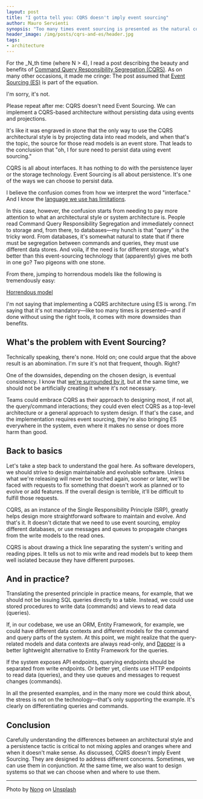 ```yaml
---
layout: post
title: "I gotta tell you: CQRS doesn't imply event sourcing"
author: Mauro Servienti
synopsis: "Too many times event sourcing is presented as the natural companion to CQRS. That's not the case, CQRS doesn't dictate using event sourcing. Let's see why."
header_image: /img/posts/cqrs-and-es/header.jpg
tags:
- architecture
---
```


For the _N_th time (where N > 4), I read a post describing the beauty and benefits of [Command Query Responsibility Segregation (CQRS)](https://en.wikipedia.org/wiki/Command_Query_Responsibility_Segregation). As on many other occasions, it made me cringe: The post assumed that [Event Sourcing (ES)](https://en.wikipedia.org/wiki/Domain-driven_design#Event_sourcing) is part of the equation.

I'm sorry, it's not.

Please repeat after me: CQRS doesn't need Event Sourcing. We can implement a CQRS-based architecture without persisting data using events and projections.

It's like it was engraved in stone that the only way to use the CQRS architectural style is by projecting data into read models, and when that's the topic, the source for those read models is an event store. That leads to the conclusion that "oh, I for sure need to persist data using event sourcing."

CQRS is all about interfaces. It has nothing to do with the persistence layer or the storage technology. Event Sourcing is all about persistence. It's one of the ways we can choose to persist data.

I believe the confusion comes from how we interpret the word "interface." And I know the [language we use has limitations](https://milestone.topics.it/2021/09/15/linguistic-limitation.html).

In this case, however, the confusion starts from needing to pay more attention to what an architectural style or system architecture is. People read Command Query Responsibility Segregation and immediately connect to storage and, from there, to databases—my hunch is that "query" is the tricky word. From databases, it's somewhat natural to state that if there must be segregation between commands and queries, they must use different data stores. And voila, if the need is for different storage, what's better than this event-sourcing technology that (apparently) gives me both in one go? Two pigeons with one stone.

From there, jumping to horrendous models like the following is tremendously easy:

[Horrendous model](https://i.stack.imgur.com/eKU6r.png)

I'm not saying that implementing a CQRS architecture using ES is wrong. I'm saying that it's not mandatory—like too many times is presented—and if done without using the right tools, it comes with more downsides than benefits.

## What's the problem with Event Sourcing?

Technically speaking, there's none. Hold on; one could argue that the above result is an abomination. I'm sure it's not that frequent, though. Right?

One of the downsides, depending on the chosen design, is eventual consistency. I know that [we're surrounded by it](https://milestone.topics.it/2023/09/08/fuss-about-eventual-consistency.html), but at the same time, we should not be artificially creating it where it's not necessary.

Teams could embrace CQRS as their approach to designing most, if not all, the query/command interactions; they could even elect CQRS as a top-level architecture or a general approach to system design. If that's the case, and the implementation requires event sourcing, they're also bringing ES everywhere in the system, even where it makes no sense or does more harm than good.

## Back to basics

Let's take a step back to understand the goal here. As software developers, we should strive to design maintainable and evolvable software. Unless what we're releasing will never be touched again, sooner or later, we'll be faced with requests to fix something that doesn't work as planned or to evolve or add features. If the overall design is terrible, it'll be difficult to fulfill those requests.

CQRS, as an instance of the Single Responsibility Principle (SRP), greatly helps design more straightforward software to maintain and evolve. And that's it. It doesn't dictate that we need to use event sourcing, employ different databases, or use messages and queues to propagate changes from the write models to the read ones.

CQRS is about drawing a thick line separating the system's writing and reading pipes. It tells us not to mix write and read models but to keep them well isolated because they have different purposes.

## And in practice?

Translating the presented principle in practice means, for example, that we should not be issuing SQL queries directly to a table. Instead, we could use stored procedures to write data (commands) and views to read data (queries).

If, in our codebase, we use an ORM, Entity Framework, for example, we could have different data contexts and different models for the command and query parts of the system. At this point, we might realize that the query-related models and data contexts are always read-only, and [Dapper](https://github.com/DapperLib/Dapper) is a better lightweight alternative to Entity Framework for the queries.

If the system exposes API endpoints, querying endpoints should be separated from write endpoints. Or better yet, clients use HTTP endpoints to read data (queries), and they use queues and messages to request changes (commands).

In all the presented examples, and in the many more we could think about, the stress is not on the technology—that's only supporting the example. It's clearly on differentiating queries and commands.

## Conclusion

Carefully understanding the differences between an architectural style and a persistence tactic is critical to not mixing apples and oranges where and when it doesn't make sense. As discussed, CQRS doesn't imply Event Sourcing. They are designed to address different concerns. Sometimes, we can use them in conjunction. At the same time, we also want to design systems so that we can choose when and where to use them.

---

Photo by <a href="https://unsplash.com/@californong?utm_content=creditCopyText&utm_medium=referral&utm_source=unsplash">Nong</a> on <a href="https://unsplash.com/photos/woman-in-blue-and-white-dress-holding-red-balloon-PbspBt8DOyY?utm_content=creditCopyText&utm_medium=referral&utm_source=unsplash">Unsplash</a>
